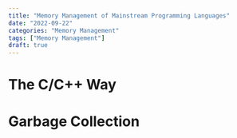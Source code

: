 ```yaml
---
title: "Memory Management of Mainstream Programming Languages"
date: "2022-09-22"
categories: "Memory Management"
tags: ["Memory Management"]
draft: true
---
```


# The C/C++ Way

# Garbage Collection
